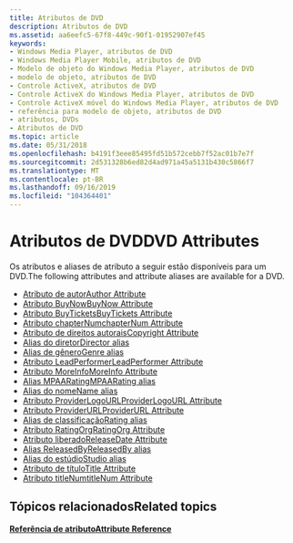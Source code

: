 ```yaml
---
title: Atributos de DVD
description: Atributos de DVD
ms.assetid: aa6eefc5-67f8-449c-90f1-01952907ef45
keywords:
- Windows Media Player, atributos de DVD
- Windows Media Player Mobile, atributos de DVD
- Modelo de objeto do Windows Media Player, atributos de DVD
- modelo de objeto, atributos de DVD
- Controle ActiveX, atributos de DVD
- Controle ActiveX do Windows Media Player, atributos de DVD
- Controle ActiveX móvel do Windows Media Player, atributos de DVD
- referência para modelo de objeto, atributos de DVD
- atributos, DVDs
- Atributos de DVD
ms.topic: article
ms.date: 05/31/2018
ms.openlocfilehash: b4191f3eee85495fd51b572cebb7f52ac01b7e7f
ms.sourcegitcommit: 2d531328b6ed82d4ad971a45a5131b430c5866f7
ms.translationtype: MT
ms.contentlocale: pt-BR
ms.lasthandoff: 09/16/2019
ms.locfileid: "104364401"
---
```

# <a name="dvd-attributes"></a><span data-ttu-id="bedf7-113">Atributos de DVD</span><span class="sxs-lookup"><span data-stu-id="bedf7-113">DVD Attributes</span></span>

<span data-ttu-id="bedf7-114">Os atributos e aliases de atributo a seguir estão disponíveis para um DVD.</span><span class="sxs-lookup"><span data-stu-id="bedf7-114">The following attributes and attribute aliases are available for a DVD.</span></span>

-   [<span data-ttu-id="bedf7-115">Atributo de autor</span><span class="sxs-lookup"><span data-stu-id="bedf7-115">Author Attribute</span></span>](author-attribute.md)
-   [<span data-ttu-id="bedf7-116">Atributo BuyNow</span><span class="sxs-lookup"><span data-stu-id="bedf7-116">BuyNow Attribute</span></span>](buynow-attribute.md)
-   [<span data-ttu-id="bedf7-117">Atributo BuyTickets</span><span class="sxs-lookup"><span data-stu-id="bedf7-117">BuyTickets Attribute</span></span>](buytickets-attribute.md)
-   [<span data-ttu-id="bedf7-118">Atributo chapterNum</span><span class="sxs-lookup"><span data-stu-id="bedf7-118">chapterNum Attribute</span></span>](chapternum-attribute.md)
-   [<span data-ttu-id="bedf7-119">Atributo de direitos autorais</span><span class="sxs-lookup"><span data-stu-id="bedf7-119">Copyright Attribute</span></span>](copyright-attribute.md)
-   [<span data-ttu-id="bedf7-120">Alias do diretor</span><span class="sxs-lookup"><span data-stu-id="bedf7-120">Director alias</span></span>](wm-director-attribute.md)
-   [<span data-ttu-id="bedf7-121">Alias de gênero</span><span class="sxs-lookup"><span data-stu-id="bedf7-121">Genre alias</span></span>](wm-genre-attribute.md)
-   [<span data-ttu-id="bedf7-122">Atributo LeadPerformer</span><span class="sxs-lookup"><span data-stu-id="bedf7-122">LeadPerformer Attribute</span></span>](leadperformer-attribute.md)
-   [<span data-ttu-id="bedf7-123">Atributo MoreInfo</span><span class="sxs-lookup"><span data-stu-id="bedf7-123">MoreInfo Attribute</span></span>](moreinfo-attribute.md)
-   [<span data-ttu-id="bedf7-124">Alias MPAARating</span><span class="sxs-lookup"><span data-stu-id="bedf7-124">MPAARating alias</span></span>](wm-parentalrating-attribute.md)
-   [<span data-ttu-id="bedf7-125">Alias do nome</span><span class="sxs-lookup"><span data-stu-id="bedf7-125">Name alias</span></span>](title-attribute.md)
-   [<span data-ttu-id="bedf7-126">Atributo ProviderLogoURL</span><span class="sxs-lookup"><span data-stu-id="bedf7-126">ProviderLogoURL Attribute</span></span>](providerlogourl-attribute.md)
-   [<span data-ttu-id="bedf7-127">Atributo ProviderURL</span><span class="sxs-lookup"><span data-stu-id="bedf7-127">ProviderURL Attribute</span></span>](providerurl-attribute.md)
-   [<span data-ttu-id="bedf7-128">Alias de classificação</span><span class="sxs-lookup"><span data-stu-id="bedf7-128">Rating alias</span></span>](wm-providerrating-attribute.md)
-   [<span data-ttu-id="bedf7-129">Atributo RatingOrg</span><span class="sxs-lookup"><span data-stu-id="bedf7-129">RatingOrg Attribute</span></span>](ratingorg-attribute.md)
-   [<span data-ttu-id="bedf7-130">Atributo liberado</span><span class="sxs-lookup"><span data-stu-id="bedf7-130">ReleaseDate Attribute</span></span>](releasedate-attribute.md)
-   [<span data-ttu-id="bedf7-131">Alias ReleasedBy</span><span class="sxs-lookup"><span data-stu-id="bedf7-131">ReleasedBy alias</span></span>](wm-publisher-attribute.md)
-   [<span data-ttu-id="bedf7-132">Alias do estúdio</span><span class="sxs-lookup"><span data-stu-id="bedf7-132">Studio alias</span></span>](wm-publisher-attribute.md)
-   [<span data-ttu-id="bedf7-133">Atributo de título</span><span class="sxs-lookup"><span data-stu-id="bedf7-133">Title Attribute</span></span>](title-attribute.md)
-   [<span data-ttu-id="bedf7-134">Atributo titleNum</span><span class="sxs-lookup"><span data-stu-id="bedf7-134">titleNum Attribute</span></span>](titlenum-attribute.md)

## <a name="related-topics"></a><span data-ttu-id="bedf7-135">Tópicos relacionados</span><span class="sxs-lookup"><span data-stu-id="bedf7-135">Related topics</span></span>

<dl> <dt>

[<span data-ttu-id="bedf7-136">**Referência de atributo**</span><span class="sxs-lookup"><span data-stu-id="bedf7-136">**Attribute Reference**</span></span>](attribute-reference.md)
</dt> </dl>

 

 




